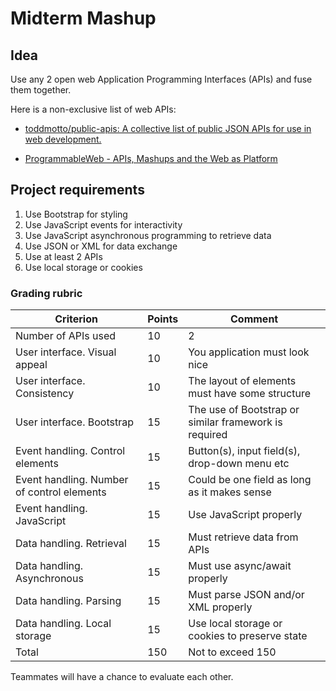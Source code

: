# Midterm Mashup

## Idea

Use any 2 open web Application Programming Interfaces (APIs) and fuse them together.

Here is a non-exclusive list of web APIs:

* [toddmotto/public-apis: A collective list of public JSON APIs for use in web development.](https://github.com/toddmotto/public-apis)

* [ProgrammableWeb - APIs, Mashups and the Web as Platform](https://www.programmableweb.com/)

## Project requirements

1. Use Bootstrap for styling
2. Use JavaScript events for interactivity
3. Use JavaScript asynchronous programming to retrieve data
4. Use JSON or XML for data exchange
5. Use at least 2 APIs
6. Use local storage or cookies

### Grading rubric

| Criterion                                  | Points | Comment                                               |
| ------------------------------------------ | ------ | ----------------------------------------------------- |
| Number of APIs used                        | 10     | 2                                                     |
| User interface. Visual appeal              | 10     | You application must look nice                        |
| User interface. Consistency                | 10     | The layout of elements must have some structure       |
| User interface. Bootstrap                  | 15     | The use of Bootstrap or similar framework is required |
| Event handling. Control elements           | 15     | Button(s), input field(s), drop-down menu etc         |
| Event handling. Number of control elements | 15     | Could be one field as long as it makes sense          |
| Event handling. JavaScript                 | 15     | Use JavaScript properly                               |
| Data handling. Retrieval                   | 15     | Must retrieve data from APIs                          |
| Data handling. Asynchronous                | 15     | Must use async/await properly                         |
| Data handling. Parsing                     | 15     | Must parse JSON and/or XML properly                   |
| Data handling. Local storage               | 15     | Use local storage or cookies to preserve state        |
| Total                                      | 150    | Not to exceed 150                                     |

Teammates will have a chance to evaluate each other.
